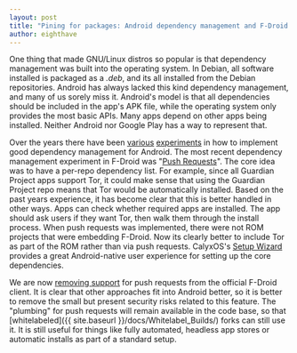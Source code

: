 ```yaml
---
layout: post
title: "Pining for packages: Android dependency management and F-Droid Push Requests"
author: eighthave
---
```


One thing that made GNU/Linux distros so popular is that dependency management was built into the operating system.  In Debian, all software installed is packaged as a _.deb_, and its all installed from the Debian repositories.  Android has always lacked this kind dependency management, and many of us sorely miss it.  Android's model is that all dependencies should be included in the app's APK file, while the operating system only provides the most basic APIs.  Many apps depend on other apps being installed.  Neither Android nor Google Play has a way to represent that.

Over the years there have been [various](https://guardianproject.info/2011/06/18/lil-debi-easy-installer-for-debian-on-android/) [experiments](https://sven-ola.commando.de/repo/debian-kit-en.html) in how to implement good dependency management for Android. The most recent dependency management experiment in F-Droid was "[Push Requests](https://gitlab.com/fdroid/fdroidclient/-/merge_requests/707)".  The core idea was to have a per-repo dependency list.  For example, since all Guardian Project apps support Tor, it could make sense that using the Guardian Project repo means that Tor would be automatically installed.  Based on the past years experience, it has become clear that this is better handled in other ways.  Apps can check whether required apps are installed.  The app should ask users if they want Tor, then walk them through the install process.  When push requests was implemented, there were not ROM projects that were embedding F-Droid.  Now its clearly better to include Tor as part of the ROM rather than via push requests.  CalyxOS's [Setup Wizard](https://gitlab.com/CalyxOS/platform_packages_apps_SetupWizard) provides a great Android-native user experience for setting up the core dependencies.

We are now [removing support](https://gitlab.com/fdroid/fdroidclient/-/merge_requests/1063) for push requests from the official F-Droid client.  It is clear that other approaches fit into Android better, so it is better to remove the small but present security risks related to this feature.  The "plumbing" for push requests will remain available in the code base, so that [whitelabeled]({{ site.baseurl }}/docs/Whitelabel_Builds/) forks can still use it.  It is still useful for things like fully automated, headless app stores or automatic installs as part of a standard setup.
